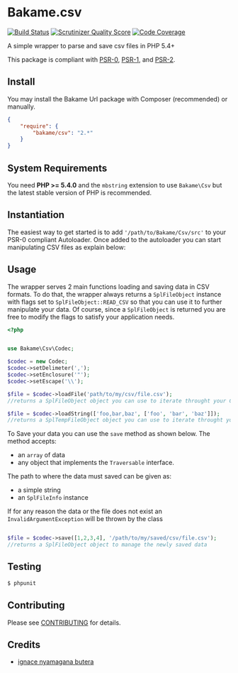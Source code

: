 Bakame.csv
==========
[![Build Status](https://travis-ci.org/nyamsprod/Bakame.csv.png?branch=master)](https://travis-ci.org/nyamsprod/Bakame.csv)
[![Scrutinizer Quality Score](https://scrutinizer-ci.com/g/nyamsprod/Bakame.csv/badges/quality-score.png?s=e4619fba277f07a7a81e057756a51791d19abdf2)](https://scrutinizer-ci.com/g/nyamsprod/Bakame.csv/)
[![Code Coverage](https://scrutinizer-ci.com/g/nyamsprod/Bakame.csv/badges/coverage.png?s=7ad9740c0ed5fd5d389abfe92d7af04d7f4f542e)](https://scrutinizer-ci.com/g/nyamsprod/Bakame.csv/)


A simple wrapper to parse and save csv files in PHP 5.4+

This package is compliant with [PSR-0][], [PSR-1][], and [PSR-2][].

[PSR-0]: https://github.com/php-fig/fig-standards/blob/master/accepted/PSR-0.md
[PSR-1]: https://github.com/php-fig/fig-standards/blob/master/accepted/PSR-1-basic-coding-standard.md
[PSR-2]: https://github.com/php-fig/fig-standards/blob/master/accepted/PSR-2-coding-style-guide.md

Install
-------

You may install the Bakame Url package with Composer (recommended) or manually.

```json
{
    "require": {
        "bakame/csv": "2.*"
    }
}
```


System Requirements
-------

You need **PHP >= 5.4.0** and the `mbstring` extension to use `Bakame\Csv` but the latest stable version of PHP is recommended.

Instantiation
-------

The easiest way to get started is to add `'/path/to/Bakame/Csv/src'` to your PSR-0 compliant Autoloader. Once added to the autoloader you can start manipulating CSV files as explain below:

Usage
-------

The wrapper serves 2 main functions loading and saving data in CSV formats. To do that, the wrapper always returns a `SplFileObject` instance with flags set to `SplFileObject::READ_CSV` so that you can use it to further manipulate your data.
Of course, since a `SplFileObject` is returned you are free to modify the flags to satisfy your application needs.

```php
<?php


use Bakame\Csv\Codec;

$codec = new Codec;
$codec->setDelimeter(',');
$codec->setEnclosure('"');
$codec->setEscape('\\');

$file = $codec->loadFile('path/to/my/csv/file.csv');
//returns a SplFileObject object you can use to iterate throught your CSV data

$file = $codec->loadString(['foo,bar,baz', ['foo', 'bar', 'baz']]);
//returns a SplTempFileObject object you can use to iterate throught your CSV data

```

To Save your data you can use the `save` method as shown below. 
The method accepts:
* an `array` of data
* any object that implements the `Traversable` interface.

The path to where the data must saved can be given as:
* a simple string
* an `SplFileInfo` instance

If for any reason the data or the file does not exist an `InvalidArgumentException` will be thrown by the class

```php

$file = $codec->save([1,2,3,4], '/path/to/my/saved/csv/file.csv');
//returns a SplFileObject object to manage the newly saved data

```

Testing
-------

``` bash
$ phpunit
```

Contributing
-------

Please see [CONTRIBUTING](https://github.com/nyamsprod/Bakame.csv/blob/master/CONTRIBUTING.md) for details.

Credits
-------

- [ignace nyamagana butera](https://github.com/nyamsprod)
